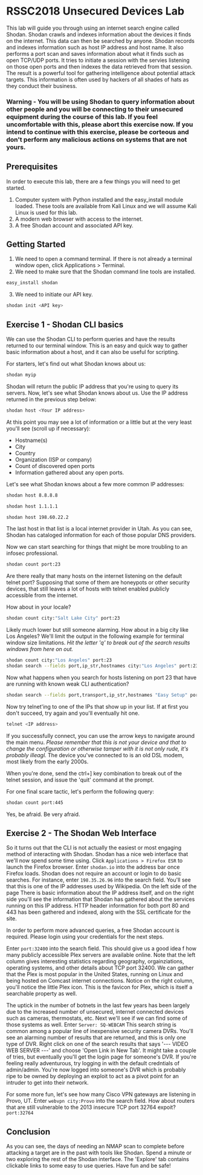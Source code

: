 # RSSC2018 Unsecured Devices Lab

This lab will guide you through using an internet search engine called Shodan. Shodan crawls and indexes information about the devices it finds on the internet. This data can then be searched by anyone. Shodan records and indexes information such as host IP address and host name. It also performs a port scan and saves information about what it finds such as open TCP/UDP ports. It tries to initiate a session with the servies listening on those open ports and then indexes the data retrieved from that session.  The result is a powerful tool for gathering intelligence about potential attack targets. This information is often used by hackers of all shades of hats as they conduct their business.

### Warning - You will be using Shodan to query information about other people and you will be connecting to their unsecured equipment during the course of this lab. If you feel uncomfortable with this, please abort this exercise now. If you intend to continue with this exercise, please be corteous and don't perform any malicious actions on systems that are not yours.

## Prerequisites

In order to execute this lab, there are a few things you will need to get started.
1. Computer system with Python installed and the easy_install module loaded. These tools are available from Kali Linux and we will assume Kali Linux is used for this lab.
2. A modern web browser with access to the internet.
3. A free Shodan account and associated API key.

## Getting Started

1. We need to open a command terminal. If there is not already a terminal window open, click Applications > Terminal.
2. We need to make sure that the Shodan command line tools are installed. 
```bash
easy_install shodan
```
3. We need to initiate our API key.
```bash
shodan init <API key>
```
## Exercise 1 - Shodan CLI basics

We can use the Shodan CLI to perform queries and have the results returned to our terminal window.  This is an easy and quick way to gather basic information about a host, and it can also be useful for scripting.

For starters, let's find out what Shodan knows about us:
```bash
shodan myip
```
Shodan will return the public IP address that you're using to query its servers.  Now, let's see what Shodan knows about us. Use the IP address returned in the previous step below:
```bash
shodan host <Your IP address>
```
At this point you may see a lot of information or a little but at the very least you'll see (scroll up if necessary):
* Hostname(s)
* City
* Country
* Organization (ISP or company)
* Count of discovered open ports
* Information gathered about any open ports.

Let's see what Shodan knows about a few more common IP addresses:
```bash
shodan host 8.8.8.8

shodan host 1.1.1.1

shodan host 198.60.22.2
```
The last host in that list is a local internet provider in Utah.  As you can see, Shodan has cataloged information for each of those popular DNS providers.

Now we can start searching for things that might be more troubling to an infosec professional.
```bash
shodan count port:23
```
Are there really that many hosts on the internet listening on the default telnet port? Supposing that some of them are honeypots or other security devices, that still leaves a lot of hosts with telnet enabled publicly accessible from the internet.  

How about in your locale?
```bash
shodan count city:"Salt Lake City" port:23
```
Likely much lower but still someone alarming. How about in a big city like Los Angeles? We'll limit the output in the following example for terminal window size limitations. *Hit the letter 'q' to break out of the search results windows from here on out.*
```bash
shodan count city:"Los Angeles" port:23
shodan search --fields port,ip_str,hostnames city:"Los Angeles" port:23 --limit 10
```
Now what happens when you search for hosts listening on port 23 that have are running with known weak CLI authentication?
```bash
shodan search --fields port,transport,ip_str,hostnames "Easy Setup" port:23 --limit 10
```
Now try telnet'ing to one of the IPs that show up in your list.  If at first you don't succeed, try again and you'll eventually hit one.
```bash
telnet <IP address>
```
If you successfully connect, you can use the arrow keys to navigate around the main menu.  *Please remember that this is not your device and that to change the configuration or otherwise tamper with it is not only rude, it's probably illeagl.*
The device you've connected to is an old DSL modem, most likely from the early 2000s.

When you're done, send the ctrl+] key combination to break out of the telnet session, and issue the 'quit' command at the prompt.

For one final scare tactic, let's perform the following query:
```bash
shodan count port:445
```
Yes, be afraid. Be very afraid.

## Exercise 2 - The Shodan Web Interface

So it turns out that the CLI is not actually the easiest or most engaging method of interacting with Shodan. Shodan has a nice web interface that we'll now spend some time using. 
Click ```Applications > Firefox ESR``` to launch the Firefox browser. Enter ```shodan.io``` into the address bar once Firefox loads. Shodan does not require an account or login to do basic searches. For instance, enter ```198.35.26.96``` into the search field. You'll see that this is one of the IP addresses used by Wikipedia.  On the left side of the page There is basic information about the IP address itself, and on the right side you'll see the information that Shodan has gathered about the services running on this IP address. HTTP header information for both port 80 and 443 has been gathered and indexed, along with the SSL certificate for the site.

In order to perform more advanced queries, a free Shodan account is required.  Please login using your credentials for the next steps.

Enter ```port:32400``` into the search field. This should give us a good idea f how many publicly accessible Plex servers are available online. Note that the left column gives interesting statistics regarding geography, orgainziations, operating systems, and other details about TCP port 32400. We can gather that the Plex is most popular in the United States, running on Linux and being hosted on Comcast internet connections. Notice on the right column, you'll notice the little Plex icon.  This is the favicon for Plex, which is itself a searchable property as well.

The uptick in the number of botnets in the last few years has been largely due to the increased number of unsecured, internet connected devices such as cameras, thermostats, etc. Next we'll see if we can find some of those systems as well.  Enter ```Server: SQ-WEBCAM``` This search string is common among a popular line of inexpensive security camera DVRs. You'll see an alarming number of results that are returned, and this is only one type of DVR. Right click on one of the search results that says '--- VIDEO WEB SERVER ---' and choose 'Open Link in New Tab'.  It might take a couple of tries, but eventually you'll get the login page for someone's DVR. If you're feeling really adventurous, try logging in with the default credntials of admin/admin.  You're now logged into someone's DVR which is probably ripe to be owned by deploying an exploit to act as a pivot point for an intruder to get into their network.

For some more fun, let's see how many Cisco VPN gateways are listening in Provo, UT. Enter ```webvpn city:Provo``` into the search field.  How about routers that are still vulnerable to the 2013 insecure TCP port 32764 expoit? ```port:32764```

## Conclusion

As you can see, the days of needing an NMAP scan to complete before attacking a target are in the past with tools like Shodan. Spend a minute or two exploring the rest of the Shodan interface. The 'Explore' tab contains clickable links to some easy to use queries. Have fun and be safe!






